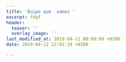 ```yaml
---
title: 'Quipo que  vamos '
excerpt: fdqf
header:
  teaser: ''
  overlay_image: ''
last_modified_at: 2019-04-11 00:00:00 +0200
date: 2019-04-12 22:01:19 +0200

---
```

